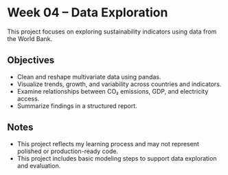 # Week 04 – Data Exploration

This project focuses on exploring sustainability indicators using data from the World Bank.

## Objectives

- Clean and reshape multivariate data using pandas.
- Visualize trends, growth, and variability across countries and indicators.
- Examine relationships between CO₂ emissions, GDP, and electricity access.
- Summarize findings in a structured report.

## Notes

- This project reflects my learning process and may not represent polished or production-ready code.
- This project includes basic modeling steps to support data exploration and evaluation.
